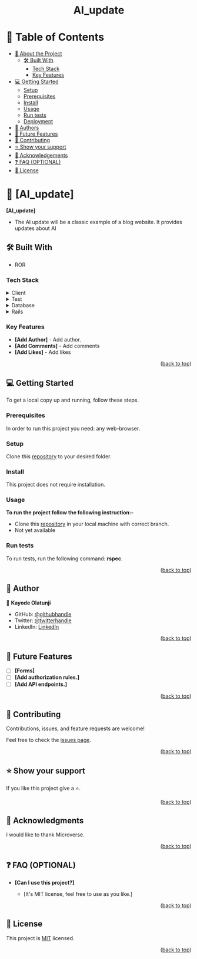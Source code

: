 <a name="readme-top"></a>

<div align="center">

  <h1><b>AI_update</b></h1>

</div>

# 📗 Table of Contents

- [📖 About the Project](#about-project)
  - [🛠 Built With](#built-with)
    - [Tech Stack](#tech-stack)
    - [Key Features](#key-features)
- [💻 Getting Started](#getting-started)
  - [Setup](#setup)
  - [Prerequisites](#prerequisites)
  - [Install](#install)
  - [Usage](#usage)
  - [Run tests](#run-tests)
  - [Deployment](#triangular_flag_on_post-deployment)
- [👥 Authors](#authors)
- [🔭 Future Features](#future-features)
- [🤝 Contributing](#contributing)
- [⭐️ Show your support](#support)
- [🙏 Acknowledgements](#acknowledgements)
- [❓ FAQ (OPTIONAL)](#faq)
- [📝 License](#license)

# 📖 [AI_update] <a name="about-project"></a>

**[AI_update]**

- The AI update will be a classic example of a blog website. It provides updates about AI

## 🛠 Built With <a name="built-with"></a>

- ROR

### Tech Stack <a name="tech-stack"></a>

<details>
  <summary>Client</summary>
  <ul>
    <li>Ruby</li>
  </ul>
</details>

<details>
  <summary>Test</summary>
  <ul>
    <li>RSPEC</li>
  </ul>
</details>

<details>
<summary>Database</summary>
  <ul>
    <li>PostgreSQL</li>
  </ul>
</details>

<details>
<summary>Rails</summary>
  <ul>
    <li>ROR</li>
  </ul>
</details>
<!-- Features -->

### Key Features <a name="key-features"></a>

- **[Add Author]** - Add author.
- **[Add Comments]** - Add comments
- **[Add Likes]** - Add likes

<p align="right">(<a href="#readme-top">back to top</a>)</p>

## 💻 Getting Started <a name="getting-started"></a>

To get a local copy up and running, follow these steps.

### Prerequisites

In order to run this project you need: any web-browser.

### Setup

Clone this [repository](https://github.com/Jolak5/AI_update) to your desired folder.

### Install

This project does not require installation.

### Usage

**To run the project follow the following instruction:-**

- Clone this [repository](https://github.com/Jolak5/AI_update) in your local machine with correct branch.
- Not yet available

### Run tests

To run tests, run the following command: **rspec**.

<p align="right">(<a href="#readme-top">back to top</a>)</p>

## 👥 Author <a name="authors"></a>

👤 **Kayode Olatunji**

- GitHub: [@githubhandle](https://github.com/Jolak5)
- Twitter: [@twitterhandle](https://twitter.com/I_amBabakay)
- LinkedIn: [LinkedIn](https://www.linkedin.com/in/olatunji-kayode/)

<p align="right">(<a href="#readme-top">back to top</a>)</p>

<!-- FUTURE FEATURES -->

## 🔭 Future Features <a name="future-features"></a>

- [ ] **[Forms]**
- [ ] **[Add authorization rules.]**
- [ ] **[Add API endpoints.]**

<p align="right">(<a href="#readme-top">back to top</a>)</p>

## 🤝 Contributing <a name="contributing"></a>

Contributions, issues, and feature requests are welcome!

Feel free to check the [issues page](../../issues/).

<p align="right">(<a href="#readme-top">back to top</a>)</p>

## ⭐️ Show your support <a name="support"></a>

If you like this project give a ⭐️.

<p align="right">(<a href="#readme-top">back to top</a>)</p>

## 🙏 Acknowledgments <a name="acknowledgements"></a>

I would like to thank Microverse.

<p align="right">(<a href="#readme-top">back to top</a>)</p>

## ❓ FAQ (OPTIONAL) <a name="faq"></a>

- **[Can I use this project?]**

  - [It's MIT license, feel free to use as you like.]

<p align="right">(<a href="#readme-top">back to top</a>)</p>

<!-- LICENSE -->

## 📝 License <a name="license"></a>

This project is [MIT](./LICENSE) licensed.

<p align="right">(<a href="#readme-top">back to top</a>)</p>
